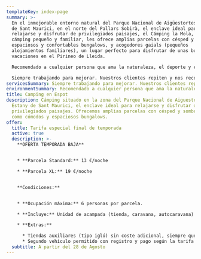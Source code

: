 ```yaml
---
templateKey: index-page
summary: >-
  En el inmejorable entorno natural del Parque Nacional de Aigüestortes y Estany
  de Sant Maurici, en el norte del Pallars Sobirà, el enclave ideal para
  relajarse y disfrutar de privilegiados paisajes, el Cámping la Mola, un
  cámping pequeño y familiar, les ofrece amplias parcelas con césped y sombra,
  espaciosos y confortables bungalows, y acogedores gaials (pequeños
  alojamientos familiares), un lugar perfecto para disfrutar de unas buenas
  vacaciones en el Pirineo de Lleida.

  Recomendado a cualquier persona que ama la naturaleza, el deporte y el silencio.

  Siempre trabajando para mejorar. Nuestros clientes repiten y nos recomiendan.
servicesSummary: Siempre trabajando para mejorar. Nuestros clientes repiten y nos recomiendan
environmentSummary: Recomendado a cualquier persona que ama la naturaleza, el deporte y el silencio
title: Camping en Espot
description: Cámping situado en la zona del Parque Nacional de Aiguestortes i
  Estany de Sant Maurici, el enclave ideal para relajarse y disfrutar de
  privilegiados paisajes. Ofrecemos amplias parcelas con césped y sombra, así
  como cómodos y espaciosos bungalows.
offer:
  title: Tarifa especial final de temporada
  active: true
  description: >-
    **O﻿FERTA TEMPORADA BAJA**


    * **Parcela Standard:** 13 €/noche

    * **Parcela XL:** 19 €/noche


    **Condiciones:**


    * **Ocupación máxima:** 6 personas por parcela.

    * **Incluye:** Unidad de acampada (tienda, caravana, autocaravana) y un vehículo estacionado en la parcela.

    * **Extras:**

      * Tiendas auxiliares (tipo iglú) sin coste adicional, siempre que estén dentro de los límites de la parcela.
      * Segundo vehículo permitido con registro y pago según la tarifa vigente, debe estacionarse en la misma parcela.
  subtitle: A partir del 28 de Agosto
---
```


